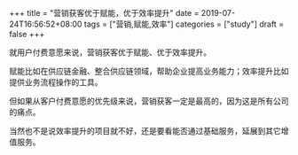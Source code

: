 +++
title = "营销获客优于赋能，优于效率提升"
date = 2019-07-24T16:56:52+08:00
tags = ["营销,赋能,效率"]
categories = ["study"]
draft = false
+++

就用户付费意愿来说，营销获客优于赋能、优于效率提升。

赋能比如在供应链金融、整合供应链领域，帮助企业提高业务能力；效率提升比如提供业务流程操作的工具。

但如果从客户付费意愿的优先级来说，营销获客一定是最高的，因为这是所有公司的痛点。

当然也不是说效率提升的项目就不好，还是要看能否通过基础服务，延展到其它增值服务。